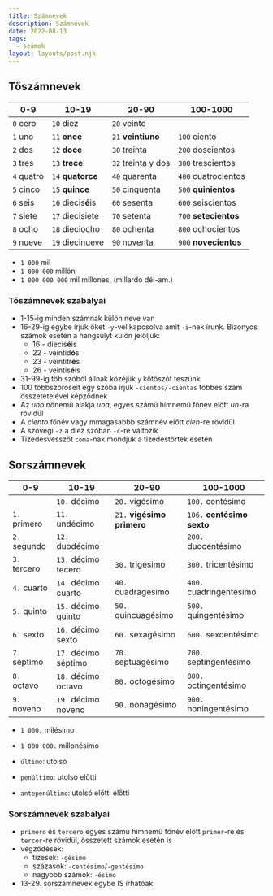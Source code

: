 ```yaml
---
title: Számnevek
description: Számnevek
date: 2022-08-13
tags:
  - számok
layout: layouts/post.njk
---
```


## Tőszámnevek

0-9|10-19|20-90|100-1000
---|---|---|---
`0` cero|`10` diez|`20` veinte|&nbsp;
`1` uno|`11` **once**|`21` **veintiuno**|`100` ciento
`2` dos|`12` **doce**|`30` treinta|`200` doscientos
`3` tres|`13` **trece**|`32` treinta y dos|`300` trescientos
`4` quatro|`14` **quatorce**|`40` quarenta|`400` cuatrocientos
`5` cinco|`15` **quince** |`50` cinquenta|`500` **quinientos**
`6` seis|`16` diecis**é**is|`60` sesenta|`600` seiscientos
`7` siete|`17` diecisiete|`70` setenta|`700` **setecientos**
`8` ocho|`18` dieciocho|`80` ochenta|`800` ochocientos
`9` nueve|`19` diecinueve|`90` noventa|`900` **novecientos**

- `1 000` mil
- `1 000 000` millón
- `1 000 000 000` mil millones, (millardo dél-am.)

### Tőszámnevek szabályai

- 1-15-ig minden számnak külön neve van
- 16-29-ig egybe írjuk őket `-y`-vel kapcsolva amit `-i`-nek írunk. Bizonyos számok esetén a hangsúlyt külön jelöljük:
  - 16 - diecis**é**is
  - 22 - veintid**ó**s
  - 23 - veintitr**é**s
  - 26 - veintis**é**is
- 31-99-ig töb szóból állnak közéjük `y` kötőszót teszünk
- 100 többszöröseit egy szóba írjuk `-cientos/-cientas` többes szám összetételével képződnek
- Az *uno* nőnemű alakja *una*, egyes számú hímnemű főnév előtt *un*-ra rövidül
- A *ciento* főnév vagy mmagasabbb számnév előtt *cien*-re rövidül
- A szóvégi `-z` a diez szóban `-c`-re változik
- Tizedesvesszőt `coma`-nak mondjuk a tizedestörtek esetén

## Sorszámnevek

0-9|10-19|20-90|100-1000
---|---|---|---
&nbsp;      |`10.` décimo  |`20.` vigésimo|`100.` centésimo
`1.` primero|`11.` undécimo|`21.` **vigésimo primero**|`106.` **centésimo sexto**
`2.` segundo|`12.` duodécimo|&nbsp;|`200.` duocentésimo
`3.` tercero|`13.` décimo tecero|`30.` trigésimo|`300.` tricentésimo
`4.` cuarto|`14.` décimo cuarto|`40.` cuadragésimo|`400.` cuadringentésimo
`5.` quinto|`15.` décimo quinto|`50.` quincuagésimo|`500.` quingentésimo
`6.` sexto|`16.` décimo sexto|`60.` sexagésimo|`600.` sexcentésimo
`7.` séptimo|`17.` décimo séptimo|`70.` septuagésimo|`700.` septingentésimo
`8.` octavo|`18.` décimo octavo|`80.` octogésimo|`800.` octingentésimo
`9.` noveno|`19.` décimo noveno|`90.` nonagésimo|`900.` noningentésimo

- `1 000.` milésimo
- `1 000 000.` millonésimo

- `último`: utolsó
- `penúltimo`: utolsó előtti
- `antepenúltimo`: utolsó előtti előtti

### Sorszámnevek szabályai

- `primero` és `tercero` egyes számú hímnemű főnév előtt `primer`-re és `tercer`-re rövidül, összetett számok esetén is
- végződések:
    - tizesek: `-gésimo`
    - százasok: `-centésimo`/`-gentésimo`
    - nagyobb számok: `-ésimo`
- 13-29. sorszámnevek egybe IS írhatóak
